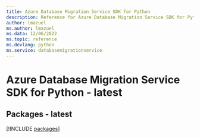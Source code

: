 ```yaml
---
title: Azure Database Migration Service SDK for Python
description: Reference for Azure Database Migration Service SDK for Python
author: lmazuel
ms.author: lmazuel
ms.data: 12/06/2022
ms.topic: reference
ms.devlang: python
ms.service: databasemigrationservice
---
```

# Azure Database Migration Service SDK for Python - latest
## Packages - latest
[!INCLUDE [packages](database-migration-service-index.md)]